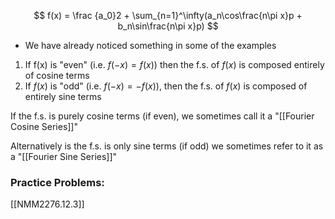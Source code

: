 $$  f(x) = \frac {a_0}2 + \sum_{n=1}^\infty(a_n\cos\frac{n\pi x}p + b_n\sin\frac{n\pi x}p)  $$
- We have already noticed something in some of the examples

1. If f(x) is "even" (i.e. $f(-x)=f(x)$) then the f.s. of $f(x)$ is composed entirely of cosine terms
2. If $f(x)$ is "odd" (i.e. $f(-x) = -f(x)$), then the f.s. of $f(x)$ is composed of entirely sine terms

If the f.s. is purely cosine terms (if even), we sometimes call it a "[[Fourier Cosine Series]]"

Alternatively is the f.s. is only sine terms (if odd) we sometimes refer to it as a "[[Fourier Sine Series]]"

### Practice Problems:
[[NMM2276.12.3]]
